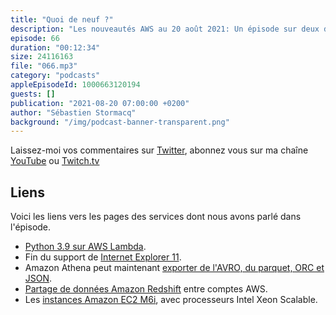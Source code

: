```yaml
---
title: "Quoi de neuf ?"
description: "Les nouveautés AWS au 20 août 2021: Un épisode sur deux du podcast est consacré à une brève revue des principales nouveautés AWS.  Cette semaine, nous parlons de l'arrivée de Python 3.9 sur AWS Lambda, de la fin de support de IE 11, de partage de données pour Amazon Redshift ou Amazon Athena, de transcription de conversation avec Amazon Transcribe et enfin de nouvelles instances EC2, avec les processeurs Intel Xeon Scalable."
episode: 66
duration: "00:12:34"
size: 24116163
file: "066.mp3"
category: "podcasts"
appleEpisodeId: 1000663120194
guests: []
publication: "2021-08-20 07:00:00 +0200"
author: "Sébastien Stormacq"
background: "/img/podcast-banner-transparent.png"
---
```


Laissez-moi vos commentaires sur [Twitter](https://twitter.com/sebsto), abonnez vous sur ma chaîne [YouTube](https://www.youtube.com/sebsto) ou [Twitch.tv](https://www.twitch.tv/sebAWS)

## Liens

Voici les liens vers les pages des services dont nous avons parlé dans l'épisode.

- [Python 3.9 sur AWS Lambda](https://aws.amazon.com/es/blogs/compute/python-3-9-runtime-now-available-in-aws-lambda/).
- Fin du support de [Internet Explorer 11](https://aws.amazon.com/blogs/aws/heads-up-aws-support-for-internet-explorer-11-is-ending/).
- Amazon Athena peut maintenant [exporter de l'AVRO, du parquet, ORC et JSON](https://aws.amazon.com/about-aws/whats-new/2021/08/athena-can-write-query-results-parquet-avro-orc-json-formats/?nc1=h_ls).
- [Partage de données Amazon Redshift](https://aws.amazon.com/blogs/aws/cross-account-data-sharing-for-amazon-redshift/) entre comptes AWS.
- Les [instances Amazon EC2 M6i](https://aws.amazon.com/blogs/aws/new-amazon-ec2-m6i-instances-powered-by-the-latest-generation-intel-xeon-scalable-processors/), avec processeurs Intel Xeon Scalable.